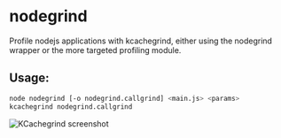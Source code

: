 nodegrind
=========

Profile nodejs applications with kcachegrind, either using the nodegrind wrapper or the more targeted profiling module.

Usage:
------
```bash
node nodegrind [-o nodegrind.callgrind] <main.js> <params>
kcachegrind nodegrind.callgrind
```
![KCachegrind screenshot](https://raw.githubusercontent.com/gwicke/nodegrind/master/kcachegrind.png "Kcachegrind view")
